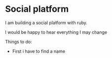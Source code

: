 # Social platform

I am building a social platform with ruby.

I would be happy to hear everything I may change 

Things to do:

* First i have to find a name

